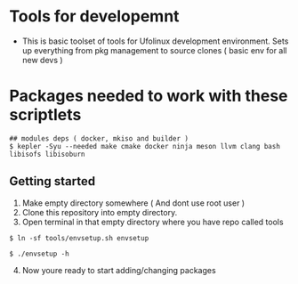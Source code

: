 # Tools for developemnt

* This is basic toolset of tools for Ufolinux development environment. Sets up everything from pkg management to source clones ( basic env for all new devs )

# Packages needed to work with these scriptlets

```
## modules deps ( docker, mkiso and builder )
$ kepler -Syu --needed make cmake docker ninja meson llvm clang bash libisofs libisoburn
```

## Getting started

1. Make empty directory somewhere ( And dont use root user )
2. Clone this repository into empty directory.
3. Open terminal in that empty directory where you have repo called tools

```
$ ln -sf tools/envsetup.sh envsetup

$ ./envsetup -h
```

4. Now youre ready to start adding/changing packages

